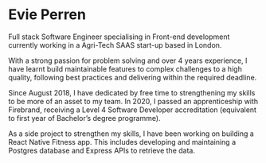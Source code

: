 # Evie Perren

Full stack Software Engineer specialising in Front-end development currently working in a Agri-Tech SAAS start-up based in London.

With a strong passion for problem solving and over 4 years experience, I have learnt build maintainable features to complex challenges to a high quality, following best practices and delivering within the required deadline.

Since August 2018, I have dedicated by free time to strengthening my skills to be more of an asset to my team. In 2020, I passed an apprenticeship with Firebrand, receiving a Level 4 Software Developer accreditation (equivalent to first year of Bachelor’s degree programme).

As a side project to strengthen my skills, I have been working on building a React Native Fitness app. This includes developing and maintaining a Postgres database and Express APIs to retrieve the data.
